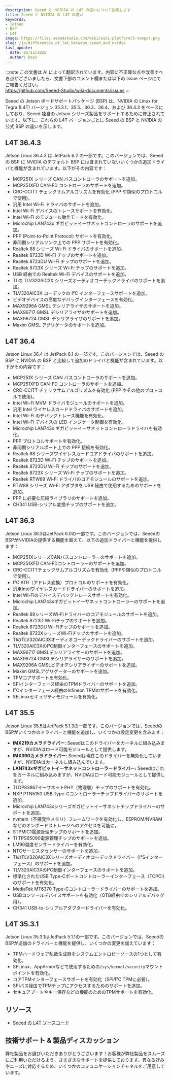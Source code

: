 ```yaml
---
description: Seeed と NVIDIA の L4T の違いについて説明します
title: Seeed と NVIDIA の L4T の違い
keywords:
- jetson
- BSP
- L4T
image: https://files.seeedstudio.com/wiki/wiki-platform/S-tempor.png
slug: /ja/differences_of_l4t_between_seeed_and_nvidia
last_update:
  date: 05/15/2025
  author: Dayu
---
```

:::note
この文書は AI によって翻訳されています。内容に不正確な点や改善すべき点がございましたら、文書下部のコメント欄または以下の Issue ページにてご報告ください。  
https://github.com/Seeed-Studio/wiki-documents/issues
:::

Seeed の Jetson ボードサポートパッケージ (BSP) は、NVIDIA の Linux for Tegra (L4T) バージョン 35.3.1、35.5、36.3、36.4、および 36.4.3 をベースにしており、Seeed 独自の Jetson シリーズ製品をサポートするために修正されています。以下に、これらの L4T バージョンごとに Seeed の BSP と NVIDIA の公式 BSP の違いを示します。

## L4T 36.4.3

Jetson Linux 36.4.3 は JetPack 6.2 の一部です。このバージョンでは、Seeed の BSP に NVIDIA のデフォルト BSP には含まれていないいくつかの追加ドライバと機能が含まれています。以下がその内容です：

- MCP251X シリーズ CAN バスコントローラのサポートを追加。
- MCP251XFD CAN-FD コントローラのサポートを追加。
- CRC-CCITT チェックサムアルゴリズムを有効化 (PPP や類似のプロトコルで使用)。
- 汎用 Intel Wi-Fi ドライバのサポートを追加。
- Intel Wi-Fi デバイスのトレースサポートを有効化。
- Intel Wi-Fi のモジュール動作モードを有効化。
- Microchip LAN743x ギガビットイーサネットコントローラのサポートを追加。
- PPP (Point-to-Point Protocol) サポートを有効化。
- 非同期シリアルリンク上での PPP サポートを有効化。
- Realtek 88 シリーズ Wi-Fi ドライバのサポートを追加。
- Realtek 8723D Wi-Fi チップのサポートを追加。
- Realtek 8723DU Wi-Fi チップのサポートを追加。
- Realtek 8723X シリーズ Wi-Fi チップのサポートを追加。
- USB 経由での Realtek Wi-Fi デバイスのサポートを追加。
- TI の TLV320AIC3X シリーズオーディオコーデックドライバのサポートを追加。
- TLV320AIC3X コーデックの I²C インターフェースサポートを追加。
- ビデオデバイスの高度なデバッグインターフェースを有効化。
- MAX9296A GMSL デシリアライザのサポートを追加。
- MAX96717 GMSL デシリアライザのサポートを追加。
- MAX96724 GMSL デシリアライザのサポートを追加。
- Maxim GMSL アグリゲータのサポートを追加。

## L4T 36.4

Jetson Linux 36.4 は JetPack 6.1 の一部です。このバージョンでは、Seeed の BSP に NVIDIA の BSP と比較して追加のドライバと機能が含まれています。以下がその内容です：

- MCP251X シリーズ CAN バスコントローラのサポートを追加。
- MCP251XFD CAN-FD コントローラのサポートを追加。
- CRC-CCITT チェックサムアルゴリズムを有効化 (PPP やその他のプロトコルで使用)。
- Intel Wi-Fi MVM ドライバモジュールのサポートを追加。
- 汎用 Intel ワイヤレスカードドライバのサポートを追加。
- Intel Wi-Fi のデバッグトレース機能を有効化。
- Intel Wi-Fi デバイスの LED インジケータ制御を有効化。
- Microchip LAN743x ギガビットイーサネットコントローラドライバを有効化。
- PPP プロトコルサポートを有効化。
- 非同期シリアルポート上での PPP 接続を有効化。
- Realtek 88 シリーズワイヤレスカードコアドライバのサポートを追加。
- Realtek 8723D Wi-Fi チップのサポートを追加。
- Realtek 8723DU Wi-Fi チップのサポートを追加。
- Realtek 8723X シリーズ Wi-Fi チップのサポートを追加。
- Realtek RTW88 Wi-Fi ドライバのコアモジュールのサポートを追加。
- RTW88 シリーズ Wi-Fi アダプタを USB 経由で使用するためのサポートを追加。
- PPP に必要な圧縮ライブラリのサポートを追加。
- CH341 USB-シリアル変換チップのサポートを追加。

## L4T 36.3

Jetson Linux 36.3はJetPack 6.0の一部です。このバージョンでは、SeeedのBSPがNVIDIAの提供する機能を超えて、以下の追加ドライバーと機能を提供します：

- MCP251XシリーズCANバスコントローラーのサポートを追加。
- MCP251XFD CAN-FDコントローラーのサポートを追加。
- CRC-CCITTチェックサムアルゴリズムを有効化（PPPや類似のプロトコルで使用）。
- I²C ATR（アドレス変換）プロトコルのサポートを有効化。
- 汎用Intelワイヤレスカードドライバーのサポートを追加。
- Intel Wi-Fiのデバイスデバッグトレースサポートを有効化。
- Microchip LAN743xギガビットイーサネットコントローラーのサポートを追加。
- Realtek 88シリーズWi-Fiドライバーのコアモジュールのサポートを追加。
- Realtek 8723D Wi-Fiチップのサポートを追加。
- Realtek 8723DU Wi-Fiチップのサポートを追加。
- Realtek 8723XシリーズWi-Fiチップのサポートを追加。
- TIのTLV320AIC3Xオーディオコーデックドライバーのサポートを追加。
- TLV320AIC3XのI²C制御インターフェースのサポートを追加。
- MAX96717 GMSLデシリアライザーのサポートを追加。
- MAX96724 GMSLデシリアライザーのサポートを追加。
- MAX9296A GMSLビデオデシリアライザーのサポートを追加。
- Maxim GMSLアグリゲーターのサポートを追加。
- TPMコアサポートを有効化。
- SPIインターフェース経由のTPMドライバーのサポートを追加。
- I²Cインターフェース経由のInfineon TPMのサポートを有効化。
- SELinuxセキュリティモジュールを有効化。

## L4T 35.5

Jetson Linux 35.5はJetPack 5.1.3の一部です。このバージョンでは、SeeedのBSPがいくつかのドライバーと機能を追加し、いくつかの設定変更を含みます：

- **IMX219カメラドライバー:** Seeedはこのドライバーをカーネルに組み込みますが、NVIDIAはロード可能モジュールとして提供します。
- **IMX390カメラドライバー:** Seeedは現在このドライバーを無効化していますが、NVIDIAはカーネルに組み込んでいます。
- **LAN743xギガビットイーサネットコントローラードライバー:** Seeedはこれをカーネルに組み込みますが、NVIDIAはロード可能モジュールとして提供します。
- TI DP83867イーサネットPHY（物理層）チップのサポートを有効化。
- NXP PTN5150 USB Type-Cコントローラーチップドライバーのサポートを追加。
- Microchip LAN743xシリーズギガビットイーサネットチップドライバーのサポートを追加。
- nvmem（不揮発性メモリ）フレームワークを有効化し、EEPROM/NVRAMなどのオンボードストレージへのアクセスを可能に。
- STPMIC1電源管理チップのサポートを追加。
- TI TPS65090電源管理チップのサポートを追加。
- LM90温度センサードライバーを有効化。
- NTCサーミスタセンサーのサポートを追加。
- TIのTLV320AIC3Xシリーズオーディオコーデックドライバー（I²Sインターフェース）のサポートを追加。
- TLV320AIC3XのI²C制御インターフェースのサポートを追加。
- 標準化されたUSB Type-Cポートコントローラーインターフェース（TCPCI）のサポートを有効化。
- MediaTek MT6370 Type-Cコントローラードライバーのサポートを追加。
- USBコンソールデバイスサポートを有効化（OTG経由でのシリアルデバッグ用）。
- CH341 USB-to-シリアルアダプタードライバーを有効化。

## L4T 35.3.1

Jetson Linux 35.3.1はJetPack 5.1.1の一部です。このバージョンでは、SeeedのBSPが追加のドライバーと機能を提供し、いくつかの変更を加えています：

- TPMハードウェア乱数生成器をシステムエントロピーソースの1つとして有効化。
- SELinux、AppArmorなどで使用するための`/sys/kernel/security`マウントポイントを有効化。
- コアTPMインターフェースサポートを有効化（SPI/I²C TPMに必要）。
- SPIバス経由でTPMチップにアクセスするためのサポートを追加。
- セキュアブートやキー保存などの機能のためのTPMサポートを有効化。

## リソース

- [Seeed の L4T ソースコード](https://github.com/Seeed-Studio/Linux_for_Tegra)

## 技術サポート & 製品ディスカッション

弊社製品をお選びいただきありがとうございます！お客様が弊社製品をスムーズにご利用いただけるよう、さまざまなサポートを提供しております。異なる好みやニーズに対応するため、いくつかのコミュニケーションチャネルをご用意しています。

<div class="button_tech_support_container">
<a href="https://forum.seeedstudio.com/" class="button_forum"></a> 
<a href="https://www.seeedstudio.com/contacts" class="button_email"></a>
</div>

<div class="button_tech_support_container">
<a href="https://discord.gg/eWkprNDMU7" class="button_discord"></a> 
<a href="https://github.com/Seeed-Studio/wiki-documents/discussions/69" class="button_discussion"></a>
</div>